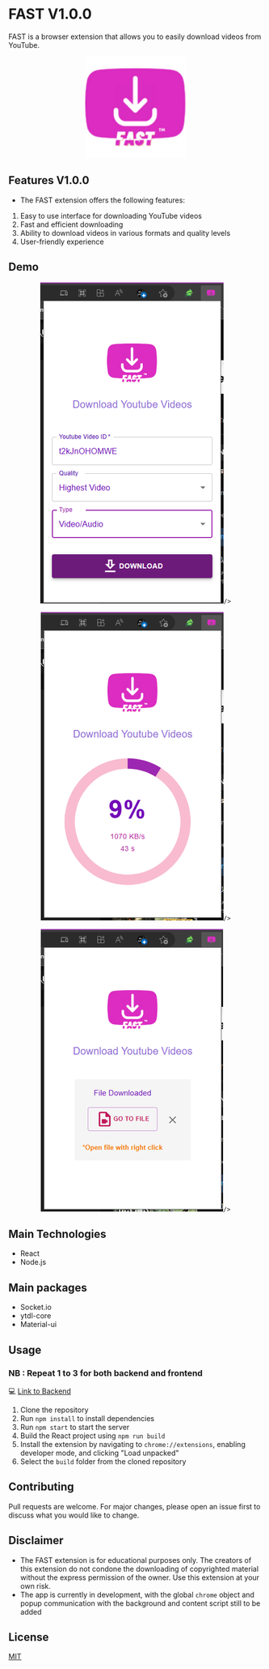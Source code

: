 # FAST  V1.0.0

FAST is a browser extension that allows you to easily download videos from YouTube.

<p
 align="center"
>
    <img
    src="./github/downloader.png"
    alt="logo"
    width="200"
    height="200"
    />
</p>

## Features V1.0.0

- The FAST extension offers the following features:

1. Easy to use interface for downloading YouTube videos
2. Fast and efficient downloading
3. Ability to download videos in various formats and quality levels
4. User-friendly experience



## Demo

<p
 align="center"
>
    <img
    src="./github/demo1.png"
    alt="logo"

    />
</p>

<p
 align="center"
>
    <img
    src="./github/demo2.png"
    alt="logo"

    />
</p>

<p
 align="center"
>
    <img
    src="./github/demo3.png"
    alt="logo"

    />
</p>

## Main Technologies

- React
- Node.js

## Main packages

- Socket.io
- ytdl-core
- Material-ui

## Usage

### NB : Repeat 1 to 3 for both backend and frontend

💻 [Link to Backend](https://github.com/abderox/FAST-SERVER)

1. Clone the repository
2. Run `npm install` to install dependencies
3. Run `npm start` to start the server
4. Build the React project using `npm run build`
5. Install the extension by navigating to `chrome://extensions`, enabling developer mode, and clicking "Load unpacked"
6. Select the `build` folder from the cloned repository

## Contributing

Pull requests are welcome. For major changes, please open an issue first to discuss what you would like to change.

## Disclaimer

- The FAST extension is for educational purposes only. The creators of this extension do not condone the downloading of copyrighted material without the express permission of the owner. Use this extension at your own risk.
- The app is currently in development, with the global `chrome` object and popup communication with the background and content script still to be added

## License

[MIT](LICENSE)
